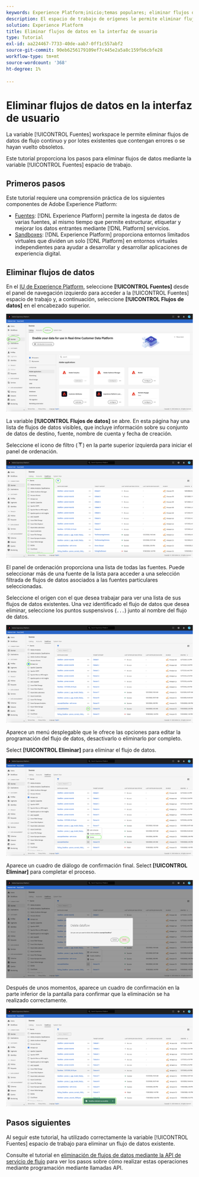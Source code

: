```yaml
---
keywords: Experience Platform;inicio;temas populares; eliminar flujos de datos
description: El espacio de trabajo de orígenes le permite eliminar flujos de datos de flujo continuo y por lotes existentes que contengan errores o se hayan vuelto obsoletos.
solution: Experience Platform
title: Eliminar flujos de datos en la interfaz de usuario
type: Tutorial
exl-id: aa224467-7733-40de-aab7-0ff1c557abf2
source-git-commit: 90eb6256179109ef7c445e2a5a8c159fb6cbfe28
workflow-type: tm+mt
source-wordcount: '368'
ht-degree: 1%

---
```


# Eliminar flujos de datos en la interfaz de usuario

La variable [!UICONTROL Fuentes] workspace le permite eliminar flujos de datos de flujo continuo y por lotes existentes que contengan errores o se hayan vuelto obsoletos.

Este tutorial proporciona los pasos para eliminar flujos de datos mediante la variable [!UICONTROL Fuentes] espacio de trabajo.

## Primeros pasos

Este tutorial requiere una comprensión práctica de los siguientes componentes de Adobe Experience Platform:

- [Fuentes](../../home.md): [!DNL Experience Platform] permite la ingesta de datos de varias fuentes, al mismo tiempo que permite estructurar, etiquetar y mejorar los datos entrantes mediante [!DNL Platform] servicios.
- [Sandboxes](../../../sandboxes/home.md): [!DNL Experience Platform] proporciona entornos limitados virtuales que dividen un solo [!DNL Platform] en entornos virtuales independientes para ayudar a desarrollar y desarrollar aplicaciones de experiencia digital.

## Eliminar flujos de datos

En el [IU de Experience Platform](https://platform.adobe.com), seleccione **[!UICONTROL Fuentes]** desde el panel de navegación izquierdo para acceder a la [!UICONTROL Fuentes] espacio de trabajo y, a continuación, seleccione **[!UICONTROL Flujos de datos]** en el encabezado superior.

![catálogo](../../images/tutorials/delete/catalog.png)

La variable **[!UICONTROL Flujos de datos]** se abre. En esta página hay una lista de flujos de datos visibles, que incluye información sobre su conjunto de datos de destino, fuente, nombre de cuenta y fecha de creación.

Seleccione el icono de filtro (![filter-icon](../../images/tutorials/delete/filter.png)) en la parte superior izquierda para iniciar el panel de ordenación.

![flujos de datos](../../images/tutorials/delete/dataflows.png)

El panel de ordenación proporciona una lista de todas las fuentes. Puede seleccionar más de una fuente de la lista para acceder a una selección filtrada de flujos de datos asociados a las fuentes particulares seleccionadas.

Seleccione el origen con el que desea trabajar para ver una lista de sus flujos de datos existentes. Una vez identificado el flujo de datos que desea eliminar, seleccione los puntos suspensivos (`...`) junto al nombre del flujo de datos.

![dataflows-filter](../../images/tutorials/delete/dataflows-filter.png)

Aparece un menú desplegable que le ofrece las opciones para editar la programación del flujo de datos, desactivarlo o eliminarlo por completo.

Select **[!UICONTROL Eliminar]** para eliminar el flujo de datos.

![eliminar](../../images/tutorials/delete/delete.png)

Aparece un cuadro de diálogo de confirmación final. Select **[!UICONTROL Eliminar]** para completar el proceso.

![confirm](../../images/tutorials/delete/confirm.png)

Después de unos momentos, aparece un cuadro de confirmación en la parte inferior de la pantalla para confirmar que la eliminación se ha realizado correctamente.

![confirmado](../../images/tutorials/delete/confirmed.png)

## Pasos siguientes

Al seguir este tutorial, ha utilizado correctamente la variable [!UICONTROL Fuentes] espacio de trabajo para eliminar un flujo de datos existente.

Consulte el tutorial en [eliminación de flujos de datos mediante la API de servicio de flujo](../../tutorials/api/delete-dataflows.md) para ver los pasos sobre cómo realizar estas operaciones mediante programación mediante llamadas API.
